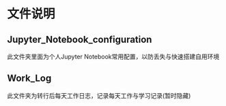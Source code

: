 # 文件说明

## Jupyter_Notebook_configuration
此文件夹里面为个人Jupyter Notebook常用配置，以防丢失与快速搭建自用环境


## Work_Log
此文件夹为转行后每天工作日志，记录每天工作与学习记录(暂时隐藏)